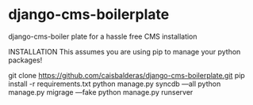 django-cms-boilerplate
======================

django-cms-boiler plate for a hassle free CMS installation

INSTALLATION
This assumes you are using pip to manage your python packages!

git clone https://github.com/caisbalderas/django-cms-boilerplate.git
pip install -r requirements.txt
python manage.py syncdb —all
python manage.py migrage —fake
python manage.py runserver
